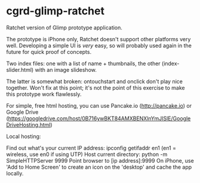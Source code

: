 cgrd-glimp-ratchet
=======================

Ratchet version of Glimp prototype application.

The prototype is iPhone only, Ratchet doesn't support other platforms very well.
Developing a simple UI is _very_ easy, so will probably used again in the future for quick proof of concepts.

Two index files: one with a list of name + thumbnails, the other (index-slider.html) with an image slideshow.

The latter is somewhat broken: ontouchstart and onclick don't play nice together. Won't fix at this point; it's not the point of this exercise to make this prototype work flawlessly.


For simple, free html hosting, you can use Pancake.io (http://pancake.io) or Google Drive (https://googledrive.com/host/0B716ywBKT84AMXBENXlnYmJISlE/GoogleDriveHosting.html)


Local hosting:

Find out what's your current IP address:
     ipconfig getifaddr en1
          (en1 = wireless, use en0 if using UTP)
Host current directory:
     python -m SimpleHTTPServer 9999
Point browser to
     [ip address]:9999
On iPhone, use 'Add to Home Screen' to create an icon on the 'desktop' and cache the app locally.

